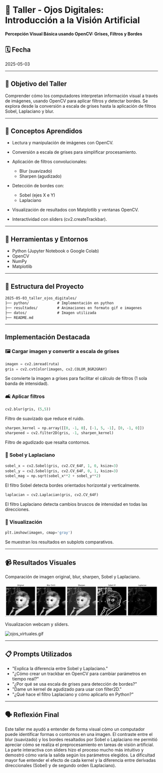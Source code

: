 # 🧪 Taller - Ojos Digitales: Introducción a la Visión Artificial

**Percepción Visual Básica usando OpenCV: Grises, Filtros y Bordes**

## 🗓️ Fecha

2025-05-03

---

## 🎯 Objetivo del Taller

Comprender cómo los computadores interpretan información visual a través de imágenes, usando OpenCV para aplicar filtros y detectar bordes. Se explora desde la conversión a escala de grises hasta la aplicación de filtros Sobel, Laplaciano y blur.

---

## 🧠 Conceptos Aprendidos

* Lectura y manipulación de imágenes con OpenCV.
* Conversión a escala de grises para simplificar procesamiento.
* Aplicación de filtros convolucionales:

  * Blur (suavizado)
  * Sharpen (agudizado)
* Detección de bordes con:

  * Sobel (ejes X e Y)
  * Laplaciano
* Visualización de resultados con Matplotlib y ventanas OpenCV.
* Interactividad con sliders (cv2.createTrackbar).

---

## 🔧 Herramientas y Entornos

* Python (Jupyter Notebook o Google Colab)
* OpenCV
* NumPy
* Matplotlib

---

## 📁 Estructura del Proyecto

```
2025-05-03_taller_ojos_digitales/
├── python/             # Implementación en python
├── resultados/         # Animaciones en formato gif e imagenes
├── datos/              # Imagen utilizada
├── README.md
```

---

## Implementación Destacada

### 🖼️ Cargar imagen y convertir a escala de grises

```python
imagen = cv2.imread(ruta)
gris = cv2.cvtColor(imagen, cv2.COLOR_BGR2GRAY)
```

Se convierte la imagen a grises para facilitar el cálculo de filtros (1 sola banda de intensidad).

### 🛋️ Aplicar filtros

```python
cv2.blur(gris, (5,5))
```

Filtro de suavizado que reduce el ruido.

```python
sharpen_kernel = np.array([[0, -1, 0], [-1, 5, -1], [0, -1, 0]])
sharpened = cv2.filter2D(gris, -1, sharpen_kernel)
```

Filtro de agudizado que resalta contornos.

### 🔬 Sobel y Laplaciano

```python
sobel_x = cv2.Sobel(gris, cv2.CV_64F, 1, 0, ksize=3)
sobel_y = cv2.Sobel(gris, cv2.CV_64F, 0, 1, ksize=3)
sobel_mag = np.sqrt(sobel_x**2 + sobel_y**2)
```

El filtro Sobel detecta bordes orientados horizontal y verticalmente.

```python
laplacian = cv2.Laplacian(gris, cv2.CV_64F)
```

El filtro Laplaciano detecta cambios bruscos de intensidad en todas las direcciones.

### 🎨 Visualización

```python
plt.imshow(imagen, cmap='gray')
```

Se muestran los resultados en subplots comparativos.

---

## 📹 Resultados Visuales

Comparación de imagen original, blur, sharpen, Sobel y Laplaciano.

![miquito_filtros.png](resultados/miquito_filtros.png)

Visualizacion webcam y sliders.

![ojos_virtuales.gif](resultados/ojos_virtuales.gif)

---

## 📋 Prompts Utilizados

* "Explica la diferencia entre Sobel y Laplaciano."
* "¿Cómo crear un trackbar en OpenCV para cambiar parámetros en tiempo real?"
* "¿Por qué se usa escala de grises para detección de bordes?"
* "Dame un kernel de agudizado para usar con filter2D."
* "¿Qué hace el filtro Laplaciano y cómo aplicarlo en Python?"

---

## 🗣️ Reflexión Final

Este taller me ayudó a entender de forma visual cómo un computador puede identificar formas o contornos en una imagen. El contraste entre el blur (suavizado) y los bordes resaltados por Sobel o Laplaciano me permitió apreciar cómo se realiza el preprocesamiento en tareas de visión artificial. La parte interactiva con sliders hizo el proceso mucho más intuitivo y demostró cómo varía la salida según los parámetros elegidos. La dificultad mayor fue entender el efecto de cada kernel y la diferencia entre derivadas direccionales (Sobel) y de segundo orden (Laplaciano).
